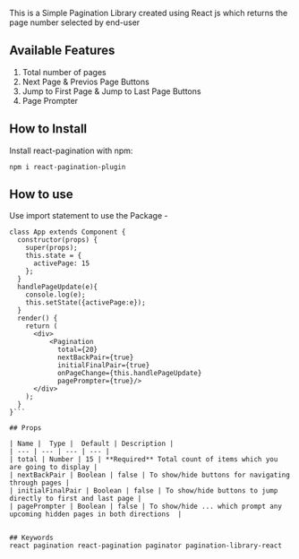 This is a Simple Pagination Library created using React js which returns the page number selected by end-user

## Available Features

1. Total number of pages 
2. Next Page & Previos Page Buttons
3. Jump to First Page & Jump to Last Page Buttons
4. Page Prompter

## How to Install

Install react-pagination with npm:

```npm i react-pagination-plugin```

## How to use

Use import statement to use the Package -

```import Pagination from 'react-paginaion'
class App extends Component {
  constructor(props) {
    super(props);
    this.state = {
      activePage: 15
    };
  }
  handlePageUpdate(e){
    console.log(e);
    this.setState({activePage:e});
  }
  render() { 
    return (
      <div>
          <Pagination 
            total={20}  
            nextBackPair={true} 
            initialFinalPair={true} 
            onPageChange={this.handlePageUpdate} 
            pagePrompter={true}/>
      </div>
    );
  }
}```       

## Props

| Name |  Type |  Default | Description |
| --- | --- | --- | --- |
| total | Number | 15 | **Required** Total count of items which you are going to display |
| nextBackPair | Boolean | false | To show/hide buttons for navigating through pages |
| initialFinalPair | Boolean | false | To show/hide buttons to jump directly to first and last page |
| pagePrompter | Boolean | false | To show/hide ... which prompt any upcoming hidden pages in both directions  |


## Keywords
react pagination react-pagination paginator pagination-library-react

